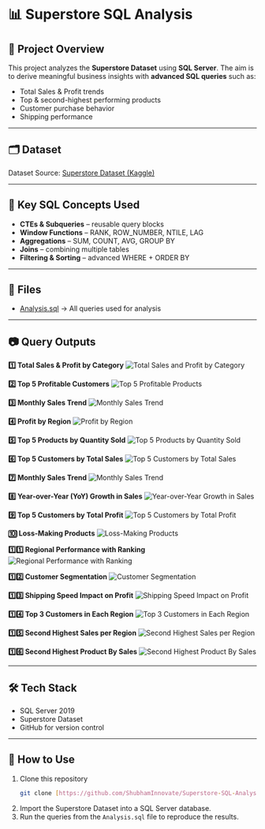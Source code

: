 # 📊 Superstore SQL Analysis 

## 📌 Project Overview 
This project analyzes the **Superstore Dataset** using **SQL Server**. 
The aim is to derive meaningful business insights with **advanced SQL queries** such as: 
- Total Sales & Profit trends 
- Top & second-highest performing products 
- Customer purchase behavior 
- Shipping performance 

---

## 🗂 Dataset 
Dataset Source: [Superstore Dataset (Kaggle)](https://www.kaggle.com/datasets/vivek468/superstore-dataset-final) 

---

## 🔑 Key SQL Concepts Used 
- **CTEs & Subqueries** – reusable query blocks 
- **Window Functions** – RANK, ROW_NUMBER, NTILE, LAG
- **Aggregations** – SUM, COUNT, AVG, GROUP BY 
- **Joins** – combining multiple tables 
- **Filtering & Sorting** – advanced WHERE + ORDER BY 

---

## 📂 Files 
- [Analysis.sql](Analysis.sql) → All queries used for analysis 

---

## 📷 Query Outputs 

**1️⃣ Total Sales & Profit by Category** ![Total Sales and Profit by Category](Q1.png) 

**2️⃣ Top 5 Profitable Customers** ![Top 5 Profitable Products](Q2.png) 

**3️⃣ Monthly Sales Trend** ![Monthly Sales Trend](Q3.png) 

**4️⃣ Profit by Region** ![Profit by Region](Q4.png) 

**5️⃣ Top 5 Products by Quantity Sold** ![Top 5 Products by Quantity Sold](Q5.png) 

**6️⃣ Top 5 Customers by Total Sales** ![Top 5 Customers by Total Sales](Q6.png) 

**7️⃣ Monthly Sales Trend** ![Monthly Sales Trend](Q7.png) 

**8️⃣ Year-over-Year (YoY) Growth in Sales** ![Year-over-Year Growth in Sales](Q8.png) 

**9️⃣ Top 5 Customers by Total Profit** ![Top 5 Customers by Total Profit](Q9.png) 

**🔟 Loss-Making Products** ![Loss-Making Products](Q10.png) 

**1️⃣1️⃣ Regional Performance with Ranking** ![Regional Performance with Ranking](Q11.png) 

**1️⃣2️⃣  Customer Segmentation** ![Customer Segmentation](Q12.png) 

**1️⃣3️⃣  Shipping Speed Impact on Profit** ![Shipping Speed Impact on Profit](Q13.png)  

**1️⃣4️⃣  Top 3 Customers in Each Region** ![Top 3 Customers in Each Region](Q14.png) 

**1️⃣5️⃣  Second Highest Sales per Region** ![Second Highest Sales per Region](Q15.png) 

**1️⃣6️⃣ Second Highest Product By Sales** ![Second Highest Product By Sales](Q16.png) 

---

## 🛠️ Tech Stack 
- SQL Server 2019 
- Superstore Dataset 
- GitHub for version control 

---


## 🚀 How to Use
1. Clone this repository
    ```bash
    git clone [https://github.com/ShubhamInnovate/Superstore-SQL-Analysis.git](https://github.com/ShubhamInnovate/Superstore-SQL-Analysis.git)
    ```
2. Import the Superstore Dataset into a SQL Server database.
3. Run the queries from the `Analysis.sql` file to reproduce the results.
